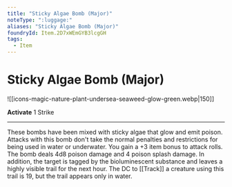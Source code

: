```yaml
---
title: "Sticky Algae Bomb (Major)"
noteType: ":luggage:"
aliases: "Sticky Algae Bomb (Major)"
foundryId: Item.2D7xWEmGYB3lcgGH
tags:
  - Item
---
```


# Sticky Algae Bomb (Major)
![[icons-magic-nature-plant-undersea-seaweed-glow-green.webp|150]]

**Activate** 1 Strike

* * *

These bombs have been mixed with sticky algae that glow and emit poison. Attacks with this bomb don't take the normal penalties and restrictions for being used in water or underwater. You gain a +3 item bonus to attack rolls. The bomb deals 4d8 poison damage and 4 poison splash damage. In addition, the target is tagged by the bioluminescent substance and leaves a highly visible trail for the next hour. The DC to [[Track]] a creature using this trail is 19, but the trail appears only in water.
